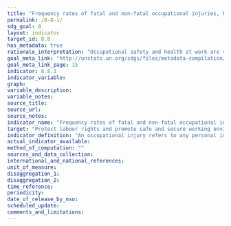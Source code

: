 ```yaml
---
title: "Frequency rates of fatal and non-fatal occupational injuries, by sex and migrant status"
permalink: /8-8-1/
sdg_goal: 8
layout: indicator
target_id: 8.8
has_metadata: true
rationale_interpretation: "Occupational safety and health at work are vital components of decent work. The frequency rates of fatal and non-fatal occupational injuries and the time lost due to occupational injuries provide an indication of the extent to which workers are protected from work-related hazards and risks, and present information that is essential for planning preventive measures. Possible under-reporting of occupational injuries should be kept in mind when interpreting the data, and proper systems should be put in place to ensure the best reporting and data quality."
goal_meta_link: "http://unstats.un.org/sdgs/files/metadata-compilation/Metadata-Goal-8.pdf"
goal_meta_link_page: 15
indicator: 8.8.1
indicator_variable: 
graph: 
variable_description: 
variable_notes: 
source_title: 
source_url: 
source_notes: 
indicator_name: "Frequency rates of fatal and non-fatal occupational injuries, by sex and migrant status"
target: "Protect labour rights and promote safe and secure working environments for all workers, including migrant workers, in particular women migrants, and those in precarious employment."
indicator_definition: "An occupational injury refers to any personal injury, disease or death resulting from an occupational accident, which is an unexpected and unplanned occurrence, including acts of violence, arising out of or in connection with work which results in one or more workers incurring a personal injury, disease or death. A fatal occupational injury is the result of an occupational accident where death occurred within one year from the day of the accident, whereas non-fatal occupational injuries entail a loss of working time. The frequency rates of fatal and non-fatal occupational injury are calculated as the number of new cases of fatal and non-fatal occupational injury during the reference year respectively, divided by the total number of hours worked by the workers in the reference group during the reference year, multiplied by 1,000,000. The time lost due to occupational injuries refers to the total number of calendar days during which those persons temporarily incapacitated due to occupational injuries were unable to work, excluding the day of the accident, up to a maximum of one year."
actual_indicator_available: 
method_of_computation: ""
sources_and_data_collection: 
international_and_national_references: 
unit_of_measure: 
disaggregation_1: 
disaggregation_2: 
time_reference: 
periodicity: 
date_of_release_by_nso: 
scheduled_update: 
comments_and_limitations: 
---
```


